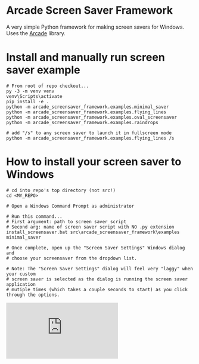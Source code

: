 # Arcade Screen Saver Framework

A very simple Python framework for making screen savers for Windows.  Uses the [Arcade](https://github.com/pythonarcade/arcade) library.


# Install and manually run screen saver example

    # From root of repo checkout...
    py -3 -m venv venv
    venv\Scripts\activate
    pip install -e .
    python -m arcade_screensaver_framework.examples.minimal_saver
    python -m arcade_screensaver_framework.examples.flying_lines
    python -m arcade_screensaver_framework.examples.oval_screensaver
    python -m arcade_screensaver_framework.examples.raindrops
    
    # add "/s" to any screen saver to launch it in fullscreen mode
    python -m arcade_screensaver_framework.examples.flying_lines /s


# How to install your screen saver to Windows 

    # cd into repo's top directory (not src!)
    cd <MY_REPO>
    
    # Open a Windows Command Prompt as administrator
    
    # Run this command...
    # First argument: path to screen saver script
    # Second arg: name of screen saver script with NO .py extension
    install_screensaver.bat src\arcade_screensaver_framework\examples minimal_saver
    
    # Once complete, open up the "Screen Saver Settings" Windows dialog and
    # choose your screensaver from the dropdown list.
    
    # Note: The "Screen Saver Settings" dialog will feel very "laggy" when your custom
    # screen saver is selected as the dialog is running the screen saver application
    # mutiple times (which takes a couple seconds to start) as you click through the options.

![Hits](http://cc.amazingcounters.com/counter.php?i=3245831&c=9737806)
